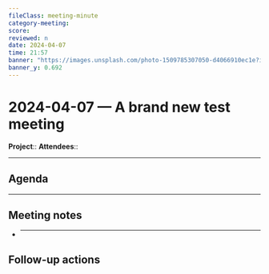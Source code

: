 ```yaml
---
fileClass: meeting-minute
category-meeting:
score:
reviewed: n
date: 2024-04-07
time: 21:57
banner: "https://images.unsplash.com/photo-1509785307050-d4066910ec1e?ixlib=rb-4.0.3&ixid=MnwxMjA3fDB8MHxwaG90by1wYWdlfHx8fGVufDB8fHx8&auto=format&fit=crop&w=1928&q=80"
banner_y: 0.692
---
```


# 2024-04-07 — A brand new test meeting

**Project**::
**Attendees**::

---

## Agenda



---

## Meeting notes

- ***

## Follow-up actions
